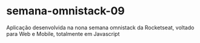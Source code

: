 # semana-omnistack-09
Aplicação desenvolvida na nona semana omnistack da Rocketseat, voltado para Web e Mobile, totalmente em Javascript

